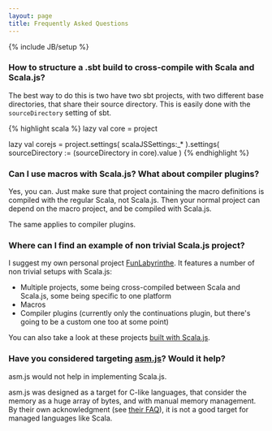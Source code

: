 ```yaml
---
layout: page
title: Frequently Asked Questions
---
```

{% include JB/setup %}

### How to structure a .sbt build to cross-compile with Scala and Scala.js?

The best way to do this is two have two sbt projects, with two different base
directories, that share their source directory. This is easily done with the
`sourceDirectory` setting of sbt.

{% highlight scala %}
lazy val core = project

lazy val corejs = project.settings(
    scalaJSSettings:_*
).settings(
    sourceDirectory := (sourceDirectory in core).value
)
{% endhighlight %}

### Can I use macros with Scala.js? What about compiler plugins?

Yes, you can. Just make sure that project containing the macro definitions is
compiled with the regular Scala, not Scala.js. Then your normal project can
depend on the macro project, and be compiled with Scala.js.

The same applies to compiler plugins.

### Where can I find an example of non trivial Scala.js project?

I suggest my own personal project
[FunLabyrinthe](https://github.com/sjrd/funlabyrinthe-scala).
It features a number of non trivial setups with Scala.js:

*   Multiple projects, some being cross-compiled between Scala and Scala.js,
    some being specific to one platform
*   Macros
*   Compiler plugins (currently only the continuations plugin, but there's
    going to be a custom one too at some point)

You can also take a look at these projects [built with Scala.js](../#built_with_scalajs).

### Have you considered targeting [asm.js](http://asmjs.org/)? Would it help?

asm.js would not help in implementing Scala.js.

asm.js was designed as a target for C-like languages, that consider the memory
as a huge array of bytes, and with manual memory management. By their own
acknowledgment (see [their FAQ](http://asmjs.org/faq.html)), it is not a good
target for managed languages like Scala.
